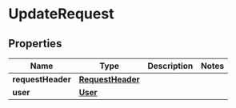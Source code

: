 
# UpdateRequest

## Properties
Name | Type | Description | Notes
------------ | ------------- | ------------- | -------------
**requestHeader** | [**RequestHeader**](RequestHeader.md) |  | 
**user** | [**User**](User.md) |  | 



